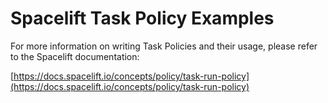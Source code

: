 # Spacelift Task Policy Examples

For more information on writing Task Policies and their usage, please refer to the Spacelift documentation:

[https://docs.spacelift.io/concepts/policy/task-run-policy](https://docs.spacelift.io/concepts/policy/task-run-policy)
